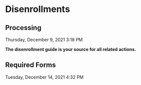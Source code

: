 # Disenrollments  

## Processing
Thursday, December 9, 2021	3:18 PM

**The disenrollment guide is your source for all related actions.**

## Required Forms
Tuesday, December 14, 2021	4:32 PM